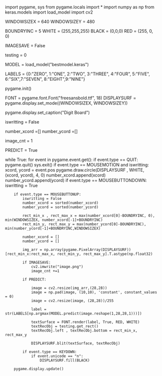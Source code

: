 import pygame, sys
from pygame.locals import *
import numpy as np
from keras.models import load_model
import cv2

WINDOWSIZEX = 640
WINDOWSIZEY = 480

BOUNDRYINC = 5
WHITE = (255,255,255)
BLACK = (0,0,0)
RED = (255, 0, 0)

IMAGESAVE = False

testing = 0

MODEL = load_model("bestmodel.keras")

LABELS = {0:"ZERO", 1:"ONE",
          2:"TWO", 3:"THREE",
          4:"FOUR", 5:"FIVE",
          6:"SIX",7:"SEVEN",
          8:"EIGHT",9:"NINE"}

pygame.init()

FONT = pygame.font.Font("freesansbold.ttf", 18)
DISPLAYSURF = pygame.display.set_mode((WINDOWSIZEX, WINDOWSIZEY))

pygame.display.set_caption("Digit Board")

iswritting  = False

number_xcord =[]
number_ycord =[]

image_cnt = 1

PREDICT = True

while True:
    for event in pygame.event.get():
        if event.type == QUIT:
            pygame.quit()
            sys.exit()
        if event.type == MOUSEMOTION and iswritting:
            xcord, ycord = event.pos
            pygame.draw.circle(DISPLAYSURF , WHITE, (xcord, ycord), 4, 0)
            number_xcord.append(xcord)
            number_ycord.append(ycord)
        if event.type == MOUSEBUTTONDOWN:
            iswritting = True

        if event.type == MOUSEBUTTONUP:
            iswritting = False
            number_xcord = sorted(number_xcord)
            number_ycord = sorted(number_ycord)

            rect_min_x , rect_max_x = max(number_xcord[0]-BOUNDRYINC, 0), min(WINDOWSIZEX, number_xcord[-1]+BOUNDRYINC)
            rect_min_y, rect_max_y = max(number_ycord[0]-BOUNDRYINC), min(number_ycord[-1]+BOUNDRYINC,WINDOWSIZEX)

            number_xcord = []
            number_ycord = []

            img_arr = np.array(pygame.PixelArray(DISPLAYSURF))[rect_min_x:rect_max_x, rect_min_y, rect_max_y].T.astype(np.float32)

            if IMAGESAVE:
                cv2.imwrite("image.png")
                image_cnt +=1 

            if PREDICT:
                
                image = cv2.resize(img_arr,(28,28))
                image = np.pad(image, (10,10), 'constant', constant_values = 0)
                image = cv2.resize(image, (28,28))/255

                label = str(LABELS[np.argmax(MODEL.predict(image.reshape(1,28,28,1)))])

                textSurface = FONT.render(label, True, RED, WHITE)
                textRecObj = testing.get_rect()
                textRecObj.left , textRecObj.bottom = rect_min_x, rect_max_y

                DISPLAYSURF.blit(textSurface, textRecObj)

            if event.type == KEYDOWN:
                if event.unicode == "n":
                    DISPLAYSURF.fill(BLACK)

        pygame.display.update()
